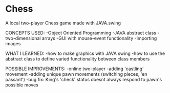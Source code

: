 # Chess
 A local two-player Chess game made with JAVA.swing

CONCEPTS USED:
-Object Oriented Programming
-JAVA abstract class
-two-dimensional arrays
-GUI with mouse-event functionality
-Importing images

WHAT I LEARNED:
-how to make graphics with JAVA swing
-how to use the abstract class to define varied functionality between class members

POSSIBLE IMPROVEMENTS:
-online two-player 
-adding 'castling' movement
-adding unique pawn movements (switching pieces, 'en passant')
-bug fix: King's 'check' status doesnt always respond to pawn's possible moves 
 

